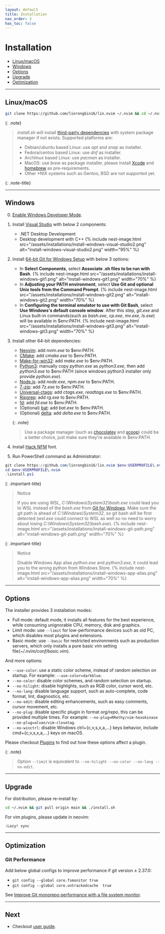 ```yaml
---
layout: default
title: Installation
nav_order: 3
has_toc: false
---
```


# Installation

- [Linux/macOS](#linuxmacos)
- [Windows](#windows)
- [Options](#options)
- [Upgrade](#upgrade)
- [Optimization](#optimization)

---

## Linux/macOS

```bash
git clone https://github.com/linrongbin16/lin.nvim ~/.nvim && cd ~/.nvim && ./install.sh
```

{: .note}

> _install.sh_ will install [third-party dependencies](/lin.nvim.dev/appendix/#dependencies) with system package manager if not exists. Supported platforms are:
>
> - Debian/ubuntu based Linux: use _apt_ and _snap_ as installer.
> - Fedora/centos based Linux: use _dnf_ as installer.
> - Archlinux based Linux: use _pacman_ as installer.
> - MacOS: use _brew_ as package installer, please install [Xcode](https://guide.macports.org/chunked/installing.html) and [homebrew](https://brew.sh/) as pre-requirements.
> - Other \*NIX systems such as Gentoo, BSD are not supported yet.

{: .note-title}

---

## Windows

0. [Enable Windows Developer Mode](https://learn.microsoft.com/en-us/windows/apps/get-started/enable-your-device-for-development#activate-developer-mode).

1. Install [Visual Studio](https://www.visualstudio.com/) with below 2 components:

   - .NET Desktop Development
   - Desktop development with C++
     {% include nest-image.html src="/assets/installations/install-windows-visual-studio2.png" alt="install-windows-visual-studio2.png" width="95%" %}

2. Install [64-bit Git for Windows Setup](https://git-scm.com/downloads) with below 3 options:

   - In **Select Components**, select **Associate .sh files to be run with Bash**.
     {% include nest-image.html src="/assets/installations/install-windows-git1.png" alt="install-windows-git1.png" width="70%" %}
   - In **Adjusting your PATH environment**, select **Use Git and optional Unix tools from the Command Prompt**.
     {% include nest-image.html src="/assets/installations/install-windows-git2.png" alt="install-windows-git2.png" width="70%" %}
   - In **Configuring the terminal emulator to use with Git Bash**, select **Use Windows's default console window**. After this step, _git.exe_ and Linux built-in commands(such as _bash.exe_, _cp.exe_, _mv.exe_, _ls.exe_) will be available in $env:PATH.
     {% include nest-image.html src="/assets/installations/install-windows-git3.png" alt="install-windows-git3.png" width="70%" %}

3. Install other 64-bit dependencies:

   - [Neovim](https://github.com/neovim/neovim/releases/latest): add _nvim.exe_ to $env:PATH.
   - [CMake](https://github.com/Kitware/CMake/releases/latest): add _cmake.exe_ to $env:PATH.
   - [Make-for-win32](https://sourceforge.net/projects/gnuwin32/files/make): add _make.exe_ to $env:PATH.
   - [Python3](https://www.python.org/downloads/windows/): manually copy _python.exe_ as _python3.exe_, then add _python3.exe_ to $env:PATH (since windows python3 installer only provide _python.exe_).
   - [Node.js](https://nodejs.org/en/download/): add _node.exe_, _npm.exe_ to $env:PATH.
   - [7-zip](https://www.7-zip.org/): add _7z.exe_ to $env:PATH.
   - [Universal-ctags](https://github.com/universal-ctags/ctags-win32/releases): add _ctags.exe_, _readtags.exe_ to $env:PATH.
   - [Ripgrep](https://github.com/BurntSushi/ripgrep): add _rg.exe_ to $env:PATH.
   - [fd](https://github.com/sharkdp/fd): add _fd.exe_ to $env:PATH.
   - (Optional) [bat](https://github.com/sharkdp/bat): add _bat.exe_ to $env:PATH.
   - (Optional) [delta](https://github.com/dandavison/delta): add _delta.exe_ to $env:PATH.

   {: .note}

   > Use a package manager (such as [chocolatey](https://chocolatey.org/) and [scoop](https://scoop.sh/)) could be a better choice, just make sure they're available in $env:PATH.

4. Install [Hack NFM](https://github.com/ryanoasis/nerd-fonts/releases/download/v2.2.2/Hack.zip) font.

5. Run PowerShell command as Administrator:

```powershell
git clone https://github.com/linrongbin16/lin.nvim $env:USERPROFILE\.nvim
cd $env:USERPROFILE\.nvim
.\install.ps1
```

{: .important-title}

> Notice
>
> If you are using WSL, _C:\Windows\System32\bash.exe_ could lead you to WSL instead of the _bash.exe_ from [Git for Windows](https://git-scm.com/). Make sure the git path is ahead of _C:\Windows\System32_, so git bash will be first detected (_wsl.exe_ could connect to WSL as well so no need to worry about losing _C:\Windows\System32\bash.exe_).
> {% include nest-image.html src="/assets/installations/install-windows-git-path.png" alt="install-windows-git-path.png" width="70%" %}

{: .important-title}

> Notice
>
> Disable Windows App alias _python.exe_ and _python3.exe_, it could lead you to the wrong python from Windows Store.
> {% include nest-image.html src="/assets/installations/install-windows-app-alias.png" alt="install-windows-app-alias.png" width="70%" %}

---

## Options

The installer provides 3 installation modes:

- Full mode: default mode, it installs all features for the best experience, while consuming unignorable CPU, memory, disk and graphics.
- Limit mode: use `--limit` for low-performance devices such as old PC, which disables most plugins and extensions.
- Basic mode: use `--basic` for restricted environments such as production servers, which only installs a pure basic vim setting file(_~/.nvim/conf/basic.vim_).

And more options:

- `--use-color`: use a static color scheme, instead of random selection on startup. For example: `--use-color=darkblue`.
- `--no-color`: disable color schemes, and random selection on startup.
- `--no-hilight`: disable highlights, such as RGB color, cursor word, etc.
- `--no-lang`: disable language support, such as auto-complete, code format, lint, diagnostics, etc.
- `--no-edit`: disable editing enhancements, such as easy comments, cursor movement, etc.
- `--no-plug`: disable specific plugin in format _org/repo_, this can be provided multiple times. For example: `--no-plug=RRethy/vim-hexokinase --no-plug=alvan/vim-closetag`.
- `--no-winctrl`: disable Windows ctrl+{c,v,s,x,a,...} keys behavior, include cmd+{c,v,s,x,a,...} keys on macOS.

Please checkout [Plugins](/lin.nvim.dev/docs/appendix/#plugins) to find out how these options affect a plugin.

{: .note}

> Option `--limit` is equivalent to `--no-hilight --no-color --no-lang --no-edit`.

---

## Upgrade

For distribution, please re-install by:

```bash
cd ~/.nvim && git pull origin main && ./install.sh
```

For vim plugins, please update in neovim:

```vim
:Lazy! sync
```

---

## Optimization

### Git Performance

Add below global configs to improve performance if git version &ge; 2.37.0:

- `git config --global core.fsmonitor true`
- `git config --global core.untrackedcache  true`

See [Improve Git monorepo performance with a file system monitor](https://github.blog/2022-06-29-improve-git-monorepo-performance-with-a-file-system-monitor/).

---

## Next

- Checkout [user guide](/lin.nvim.dev/docs/user-guide).
